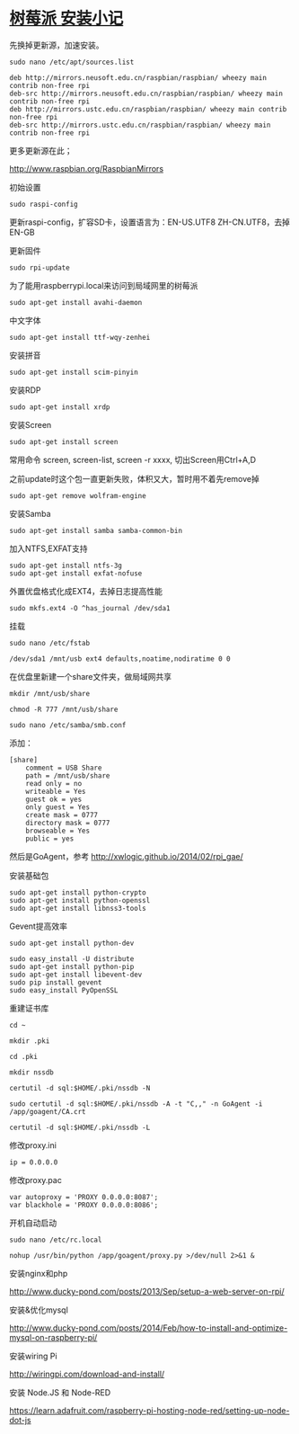 # [树莓派 安装小记](https://www.cnblogs.com/Elvin/p/3916437.html)

先换掉更新源，加速安装。

```
sudo nano /etc/apt/sources.list

deb http://mirrors.neusoft.edu.cn/raspbian/raspbian/ wheezy main contrib non-free rpi
deb-src http://mirrors.neusoft.edu.cn/raspbian/raspbian/ wheezy main contrib non-free rpi
deb http://mirrors.ustc.edu.cn/raspbian/raspbian/ wheezy main contrib non-free rpi
deb-src http://mirrors.ustc.edu.cn/raspbian/raspbian/ wheezy main contrib non-free rpi
```

 

更多更新源在此；

http://www.raspbian.org/RaspbianMirrors

 

初始设置

```
sudo raspi-config
```

更新raspi-config，扩容SD卡，设置语言为：EN-US.UTF8 ZH-CN.UTF8，去掉EN-GB

 

更新固件

```
sudo rpi-update
```

 

为了能用raspberrypi.local来访问到局域网里的树莓派

```
sudo apt-get install avahi-daemon 
```

 

中文字体

```
sudo apt-get install ttf-wqy-zenhei
```

 

安装拼音

```
sudo apt-get install scim-pinyin
```

 

安装RDP

```
sudo apt-get install xrdp
```

 

安装Screen 

```
sudo apt-get install screen
```

常用命令 screen, screen-list, screen -r xxxx, 切出Screen用Ctrl+A,D

 

之前update时这个包一直更新失败，体积又大，暂时用不着先remove掉

```
sudo apt-get remove wolfram-engine
```

 

安装Samba

```
sudo apt-get install samba samba-common-bin
```

 

加入NTFS,EXFAT支持

```
sudo apt-get install ntfs-3g
sudo apt-get install exfat-nofuse
```

 

外置优盘格式化成EXT4，去掉日志提高性能

```
sudo mkfs.ext4 -O ^has_journal /dev/sda1
```

 

挂载

```
sudo nano /etc/fstab

/dev/sda1 /mnt/usb ext4 defaults,noatime,nodiratime 0 0
```

 

在优盘里新建一个share文件夹，做局域网共享

```
mkdir /mnt/usb/share

chmod -R 777 /mnt/usb/share
```

 

```
sudo nano /etc/samba/smb.conf
```

添加：

```
[share]
	comment = USB Share
    path = /mnt/usb/share
    read only = no
	writeable = Yes
    guest ok = yes
	only guest = Yes
	create mask = 0777
	directory mask = 0777
	browseable = Yes
	public = yes
```

 

然后是GoAgent，参考 http://xwlogic.github.io/2014/02/rpi_gae/

安装基础包

```
sudo apt-get install python-crypto
sudo apt-get install python-openssl
sudo apt-get install libnss3-tools
```

 

Gevent提高效率

```
sudo apt-get install python-dev

sudo easy_install -U distribute
sudo apt-get install python-pip
sudo apt-get install libevent-dev
sudo pip install gevent
sudo easy_install PyOpenSSL
```

 

重建证书库

```
cd ~

mkdir .pki

cd .pki

mkdir nssdb

certutil -d sql:$HOME/.pki/nssdb -N

sudo certutil -d sql:$HOME/.pki/nssdb -A -t "C,," -n GoAgent -i /app/goagent/CA.crt

certutil -d sql:$HOME/.pki/nssdb -L
```

 

修改proxy.ini

```
ip = 0.0.0.0
```

修改proxy.pac

```
var autoproxy = 'PROXY 0.0.0.0:8087'; 
var blackhole = 'PROXY 0.0.0.0:8086';
```

 

开机自动启动

```
sudo nano /etc/rc.local

nohup /usr/bin/python /app/goagent/proxy.py >/dev/null 2>&1 &
```

 

安装nginx和php

http://www.ducky-pond.com/posts/2013/Sep/setup-a-web-server-on-rpi/

 

安装&优化mysql

http://www.ducky-pond.com/posts/2014/Feb/how-to-install-and-optimize-mysql-on-raspberry-pi/

 

安装wiring Pi

http://wiringpi.com/download-and-install/

 

安装 Node.JS 和 Node-RED

https://learn.adafruit.com/raspberry-pi-hosting-node-red/setting-up-node-dot-js